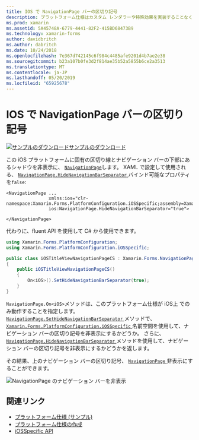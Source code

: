 ```yaml
---
title: IOS で NavigationPage バーの区切り記号
description: プラットフォーム仕様はカスタム レンダラーや特殊効果を実装することなく、特定のプラットフォームでのみ利用できる機能の使用を可能にします。 この記事では、iOS プラットフォームに固有の区切り線を非表示にして、NavigationPage のナビゲーション バーの下部にあるシャドウを使用する方法について説明します。
ms.prod: xamarin
ms.assetid: 5A45748A-6779-4441-82F2-415BD68473B9
ms.technology: xamarin-forms
author: davidbritch
ms.author: dabritch
ms.date: 10/24/2018
ms.openlocfilehash: 7e367d742145c6f984c4485afe9201d4b7ae2e38
ms.sourcegitcommit: b23a107b0fe3d2f814ae35b52a5855b6ce2a3513
ms.translationtype: MT
ms.contentlocale: ja-JP
ms.lasthandoff: 05/20/2019
ms.locfileid: "65925678"
---
```

# <a name="navigationpage-bar-separator-on-ios"></a>IOS で NavigationPage バーの区切り記号

[![サンプルのダウンロード](~/media/shared/download.png)サンプルのダウンロード](https://developer.xamarin.com/samples/xamarin-forms/UserInterface/PlatformSpecifics/)

この iOS プラットフォームに固有の区切り線とナビゲーション バーの下部にあるシャドウを非表示に、 [ `NavigationPage`](xref:Xamarin.Forms.NavigationPage)します。 XAML で設定して使用される、 [ `NavigationPage.HideNavigationBarSeparator` ](xref:Xamarin.Forms.PlatformConfiguration.iOSSpecific.NavigationPage.HideNavigationBarSeparatorProperty)バインド可能なプロパティを`false`:

```xaml
<NavigationPage ...
                xmlns:ios="clr-namespace:Xamarin.Forms.PlatformConfiguration.iOSSpecific;assembly=Xamarin.Forms.Core"
                ios:NavigationPage.HideNavigationBarSeparator="true">

</NavigationPage>
```

代わりに、fluent API を使用して C# から使用できます。

```csharp
using Xamarin.Forms.PlatformConfiguration;
using Xamarin.Forms.PlatformConfiguration.iOSSpecific;

public class iOSTitleViewNavigationPageCS : Xamarin.Forms.NavigationPage
{
    public iOSTitleViewNavigationPageCS()
    {
        On<iOS>().SetHideNavigationBarSeparator(true);
    }
}
```

`NavigationPage.On<iOS>`メソッドは、このプラットフォーム仕様が iOS上 でのみ動作することを指定します。  [ `NavigationPage.SetHideNavigationBarSeparator` ](xref:Xamarin.Forms.PlatformConfiguration.iOSSpecific.NavigationPage.SetHideNavigationBarSeparator(Xamarin.Forms.IPlatformElementConfiguration{Xamarin.Forms.PlatformConfiguration.iOS,Xamarin.Forms.NavigationPage},System.Boolean))メソッドで、 [ `Xamarin.Forms.PlatformConfiguration.iOSSpecific` ](xref:Xamarin.Forms.PlatformConfiguration.iOSSpecific)名前空間を使用して、ナビゲーション バーの区切り記号を非表示にするかどうか。 さらに、 [ `NavigationPage.HideNavigationBarSeparator` ](xref:Xamarin.Forms.PlatformConfiguration.iOSSpecific.NavigationPage.HideNavigationBarSeparator(Xamarin.Forms.IPlatformElementConfiguration{Xamarin.Forms.PlatformConfiguration.iOS,Xamarin.Forms.NavigationPage}))メソッドを使用して、ナビゲーション バーの区切り記号を非表示にするかどうかを返します。

その結果、上のナビゲーション バーの区切り記号、 [ `NavigationPage` ](xref:Xamarin.Forms.NavigationPage)非表示にすることができます。

![](navigation-bar-separator-images/navigationpage-hideseparatorbar.png "NavigationPage のナビゲーション バーを非表示")

## <a name="related-links"></a>関連リンク

- [プラットフォーム仕様 (サンプル)](https://developer.xamarin.com/samples/xamarin-forms/UserInterface/PlatformSpecifics/)
- [プラットフォーム仕様の作成](~/xamarin-forms/platform/platform-specifics/index.md#creating-platform-specifics)
- [iOSSpecific API](xref:Xamarin.Forms.PlatformConfiguration.iOSSpecific)
